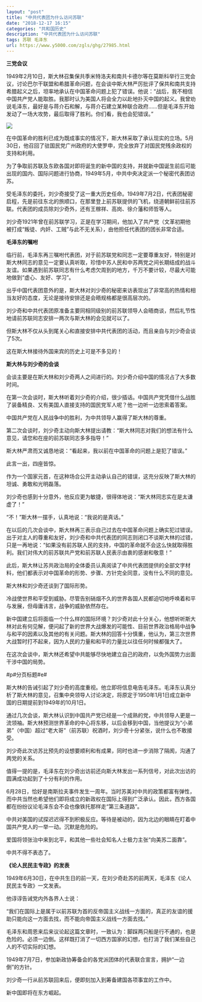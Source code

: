 ```yaml
---
layout: "post"
title: "中共代表团为什么访问苏联"
date: "2018-12-17 16:15"
categories: "共和国历史"
description: "中共代表团为什么访问苏联"
tags: 苏联 毛泽东
url: https://www.y5000.com/zgls/ghg/27985.html
---
```






**三党会议**

1949年2月10日，斯大林召集保共季米特洛夫和南共卡德尔等在莫斯科举行三党会议，讨论巴尔干联盟和希腊革命问题，在会谈中斯大林严厉批评了保共和南共支持希腊起义之后，坦率地承认在中国革命问题上犯了错误。他说：“战后，我不相信中国共产党人能取胜。我那时认为美国人将会全力以赴地扑灭中国的起义。我曾劝说毛泽东，最好是与蒋介石和解，与蒋介石建立某种联合政府……但是毛泽东开始发动了一场大攻势，最后取得了胜利。你们看，我也会犯错误。”

![](https://img.y5000.com/uploads/allimg/180123/8-1P123161350212.jpg)

在中国革命的胜利已成为既成事实的情况下，斯大林采取了承认现实的立场。5月30日，他召回了驻国民党广州政府的大使罗申，完全放弃了对国民党残余政权的支持和利用。

为了争取前苏联及东欧各国对即将诞生的新中国的支持，并就新中国诞生前后可能出现的国内、国际问题进行协商，1949年5月，中共中央决定派一个秘密代表团访苏。

受毛泽东的委托，刘少奇接受了这一重大历史任命。1949年7月2日，代表团秘密启程，先是前往东北的旅顺口，在那里登上前苏联提供的飞机，绕道朝鲜前往前苏联。代表团的成员除刘少奇外，还有王稼祥、高岗、徐介藩和师哲等人。

刘少奇1921年曾在前苏联学习，正是在学习期间，他加入了共产党（文革初期他被打成“叛徒、内奸、工贼”与此不无关系），由他担任代表团的团长非常合适。

**毛泽东的嘱咐**

临行前，毛泽东再三嘱咐代表团，对于前苏联党和同志一定要尊重友好，特别是对斯大林同志的意见一定要认真听取，珍惜中苏人民和中苏两党之间长期结成的战斗友谊。如果遇到前苏联同志有什么考虑欠周到的地方，千万不要计较，尽最大可能地做到“虚心、友好、学习”。

出乎中国代表团意外的是，斯大林对刘少奇的秘密来访表现出了非常高的热情和相当友好的态度，无论是接待安排还是会晤规格都是很高层次的。

刘少奇和中共代表团原准备主要同相同级别的前苏联领导人会晤商谈，然后礼节性地请前苏联同志安排一两次与斯大林的会见就可以了。

但斯大林不仅从头到尾关心和直接安排中共代表团的活动，而且亲自与刘少奇会谈了5次。

这在斯大林接待外国来宾的历史上可是不多见的！

**斯大林与刘少奇的会谈**

会谈主要是在斯大林和刘少奇两人之间进行的。刘少奇介绍中国的情况占了大多数时间。

在第一次会谈时，斯大林听着刘少奇的介绍，很少插话。中国共产党凭借什么战胜了装备精良、又有美国人直接支持的国民党军人呢？他一边听一边思索着答案。

中国共产党在人民战争中的胜利，为中共领导人赢得了斯大林的尊重。

第二次会谈时，刘少奇主动向斯大林提出请教：“斯大林同志对我们的想法有什么意见，请您和在座的前苏联同志多多指导！”

斯大林严肃而又诚恳地说：“看起来，我以前在中国革命的问题上是犯了错误。”

此言一出，四座皆惊。

作为一个国家元首，在这种场合公开主动承认自己的错误，这充分反映了斯大林的坦诚、勇敢和光明磊落。

刘少奇也感到十分意外，他反应更为敏捷，很得体地说：“斯大林同志实在是太谦虚了！”

“不！”斯大林一摆手，认真地说：“我说的是真话。”

在以后的几次会谈中，斯大林再三表示自己过去在中国革命问题上确实犯过错误。出于对主人的尊重和友好，刘少奇和中共代表团的同志则闭口不谈斯大林的过错，只是一再地说：“如果没有前苏联人民的支持，中国的革命就不会这么快就取得胜利。我们对伟大的前苏联共产党和前苏联人民表示由衷的感谢和敬意！”

此后，斯大林让苏共政治局的全体委员认真阅读了中共代表团提供的全部文字材料，他们都表示对中国革命的形势、步骤、方针完全同意，没有什么不同的意见。

斯大林和刘少奇还谈到了国际形势。

冷战使世界和平受到威胁。尽管告别硝烟不久的世界各国人民都迫切地呼唤着和平与发展，但毋庸讳言，战争的威胁依然存在。

新中国建立后将面临一个什么样的国际环境？刘少奇对此十分关心，他想听听斯大林对此有何见解，便问起了新的世界大战爆发的可能性、目前世界政治格局中战争与和平的因素以及其他的有关问题。斯大林的回答十分慎重，他认为，第三次世界大战暂时打不起来，因为人民的力量和和平的力量比以往任何时候都强大了。

在这次会谈中，斯大林还希望中共能够尽快地建立自己的政府，以免外国势力出面干涉中国的局势。

#p#分页标题#e#

斯大林的告诫引起了刘少奇的高度重视。他立即将信息电告毛泽东。毛泽东认真分析了斯大林的意见，召集中央领导人讨论决定，将原定于1950年1月1日成立新中国的日期提前到1949年的10月1日。

通过几次会谈，斯大林认识到中国共产党已经是一个成熟的党，中共领导人更是一流领袖。斯大林预测世界革命的中心将东移，以后会移到中国，当他提议为“小弟弟”（中国）超过“老大哥”（前苏联）祝酒时，刘少奇十分紧张，说什么也不敢接受。

刘少奇此次访苏比预先的设想要顺利和有成果，同时也进一步消除了隔阂，沟通了两党的关系。

值得一提的是，毛泽东在刘少奇出访前还向斯大林发出一系列信号，对此次出访的圆满成功起到了十分有利的作用。

6月28日，恰好是南斯拉夫事件发生一周年。当时苏美对中共的政策都富有弹性，而中共当然也希望他们即将成立的新政权在国际上得到广泛承认。因此，西方各国都在纷纷议论毛泽东会不会也像铁托那样走“第三条道路”。

中共对美国的试探迟迟得不到积极反应。等待是被动的，因为北边的眼睛在盯着中国共产党人的一举一动。沉默是危险的。

爱国将领张治中来到北平，和其他一些社会知名人士极力主张“向美苏二面靠”。

中共不得不表态了。

**《论人民民主专政》的发表**

1949年6月30日，在中共生日的前一天，在刘少奇赴苏的前两天，毛泽东《论人民民主专政》一文发表。

他谆谆告诫党内外各界人士说：

“我们在国际上是属于以前苏联为首的反帝国主义战线一方面的，真正的友谊的援助只能向这一方面去找，而不能向帝国主义战线一方面去找。”

毛泽东和周恩来后来议论起这篇文章时，一致认为：脚踩两只船是行不通的，也是危险的。必须一边倒。这样既打消了一切西方国家的幻想，也打消了我们某些自己人的不切实际的幻想。

1949年7月7日，参加新政协筹备会的各党派团体的代表联合宣言，拥护“一边倒”的方针。

刘少奇一行从前苏联回来后，便即刻加入到筹备建国各项事宜的工作中。

新中国即将在东方崛起。
